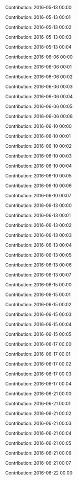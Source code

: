 Contribution: 2016-05-13 00:00

Contribution: 2016-05-13 00:01

Contribution: 2016-05-13 00:02

Contribution: 2016-05-13 00:03

Contribution: 2016-05-13 00:04

Contribution: 2016-06-06 00:00

Contribution: 2016-06-06 00:01

Contribution: 2016-06-06 00:02

Contribution: 2016-06-06 00:03

Contribution: 2016-06-06 00:04

Contribution: 2016-06-06 00:05

Contribution: 2016-06-06 00:06

Contribution: 2016-06-10 00:00

Contribution: 2016-06-10 00:01

Contribution: 2016-06-10 00:02

Contribution: 2016-06-10 00:03

Contribution: 2016-06-10 00:04

Contribution: 2016-06-10 00:05

Contribution: 2016-06-10 00:06

Contribution: 2016-06-10 00:07

Contribution: 2016-06-13 00:00

Contribution: 2016-06-13 00:01

Contribution: 2016-06-13 00:02

Contribution: 2016-06-13 00:03

Contribution: 2016-06-13 00:04

Contribution: 2016-06-13 00:05

Contribution: 2016-06-13 00:06

Contribution: 2016-06-13 00:07

Contribution: 2016-06-15 00:00

Contribution: 2016-06-15 00:01

Contribution: 2016-06-15 00:02

Contribution: 2016-06-15 00:03

Contribution: 2016-06-15 00:04

Contribution: 2016-06-15 00:05

Contribution: 2016-06-17 00:00

Contribution: 2016-06-17 00:01

Contribution: 2016-06-17 00:02

Contribution: 2016-06-17 00:03

Contribution: 2016-06-17 00:04

Contribution: 2016-06-21 00:00

Contribution: 2016-06-21 00:01

Contribution: 2016-06-21 00:02

Contribution: 2016-06-21 00:03

Contribution: 2016-06-21 00:04

Contribution: 2016-06-21 00:05

Contribution: 2016-06-21 00:06

Contribution: 2016-06-21 00:07

Contribution: 2016-06-22 00:00

